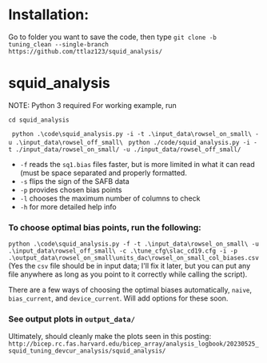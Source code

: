 # Installation:
Go to folder you want to save the code, then type
`git clone -b tuning_clean --single-branch https://github.com/ttlaz123/squid_analysis/`
# squid_analysis
NOTE: Python 3 required
For working example, run 

`cd squid_analysis`

` python .\code\squid_analysis.py -i -t .\input_data\rowsel_on_small\ -u .\input_data\rowsel_off_small\`
` python ./code/squid_analysis.py -i -t ./input_data/rowsel_on_small/ -u ./input_data/rowsel_off_small/`

* `-f` reads the `sq1.bias` files faster, but is more limited in what it can read (must be space separated and properly formatted.
* `-s` flips the sign of the SAFB data
* `-p` provides chosen bias points
* `-l` chooses the maximum number of columns to check
* `-h` for more detailed help info

### To choose optimal bias points, run the following:
`python .\code\squid_analysis.py -f -t .\input_data\rowsel_on_small\ -u .\input_data\rowsel_off_small\ -c .\tune_cfg\slac_cd19.cfg -i -p .\output_data\rowsel_on_small\units_dac\rowsel_on_small_col_biases.csv` 
(Yes the `csv` file should be in input data; I'll fix it later, but you can put any file anywhere as long as you point to it correctly while calling the script).

There are a few ways of choosing the optimal biases automatically, `naive`, `bias_current`, and `device_current`. Will add options for these soon.


### See output plots in `output_data/`

Ultimately, should cleanly make the plots seen in this posting: `http://bicep.rc.fas.harvard.edu/bicep_array/analysis_logbook/20230525_squid_tuning_devcur_analysis/squid_analysis/`



